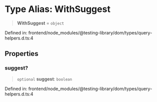 # Type Alias: WithSuggest

> **WithSuggest** = `object`

Defined in: frontend/node\_modules/@testing-library/dom/types/query-helpers.d.ts:4

## Properties

### suggest?

> `optional` **suggest**: `boolean`

Defined in: frontend/node\_modules/@testing-library/dom/types/query-helpers.d.ts:4
